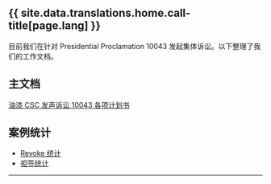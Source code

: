 <h2 class="title is-2 has-text-centered">{{ site.data.translations.home.call-title[page.lang] }}</h2>

目前我们在针对 Presidential Proclamation 10043 发起集体诉讼。以下整理了我们的工作文档。

## 主文档

[油漆 CSC 发声诉讼 10043 各项计划书](https://docs.qq.com/doc/DTm10eld0c3lFT0R1)

## 案例统计

- [Revoke 统计](https://docs.qq.com/sheet/DZklBQ0ZlTnFRRXZX)
- [拒签统计](https://docs.qq.com/sheet/DTkNldUFudkNyTXVW)


<hr>